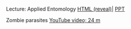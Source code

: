 <!--
.. title: Lecture 21-16 Applied Entomology
.. slug: lecture-21-16-applied-entomology
.. date: 2021-10-20 12:45:00 UTC+10:00
.. tags: lecture
.. category:
.. link:
.. description:
.. type: text
-->



Lecture: Applied Entomology [HTML (reveal)](https://aubreymoore.github.io/albi345-slides/applied-ent/)| [PPT](/pdfs/applied-ent.ppt)

Zombie parasites [YouTube video; 24 m](https://youtu.be/3n4kt-hOpzc)
